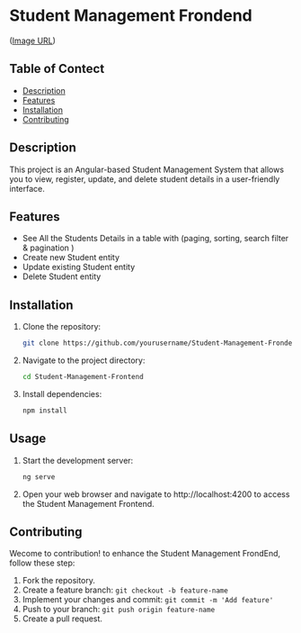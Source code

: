 # Student Management Frondend
([Image URL](https://github.com/chamathinduwara/Stduent-Managment-Frontend/blob/main/image.png))
## Table of Contect
- [Description](#description)
- [Features](#features)
- [Installation](#installation)
- [Contributing](#contributing)
## Description
This project is an Angular-based Student Management System that allows you to view, register, update, and delete student details in a user-friendly interface.
## Features
- See All the Students Details in a table with (paging, sorting, search filter & pagination )
- Create new Student entity
- Update existing Student entity
- Delete Student entity
## Installation
1. Clone the repository:

   ```bash
   git clone https://github.com/yourusername/Student-Management-Frondend.git
2. Navigate to the project directory:
   ```bash
   cd Student-Management-Frontend
3. Install dependencies:
   ```bash
   npm install
## Usage
1. Start the development server:
   ```bash
   ng serve
3. Open your web browser and navigate to http://localhost:4200 to access the Student Management Frontend.

## Contributing
Wecome to contribution! to enhance the Student Management FrondEnd, follow these step:
1. Fork the repository.
2. Create a feature branch: `git checkout -b feature-name`
3. Implement your changes and commit: `git commit -m 'Add feature'`
4. Push to your branch: `git push origin feature-name`
5. Create a pull request.



